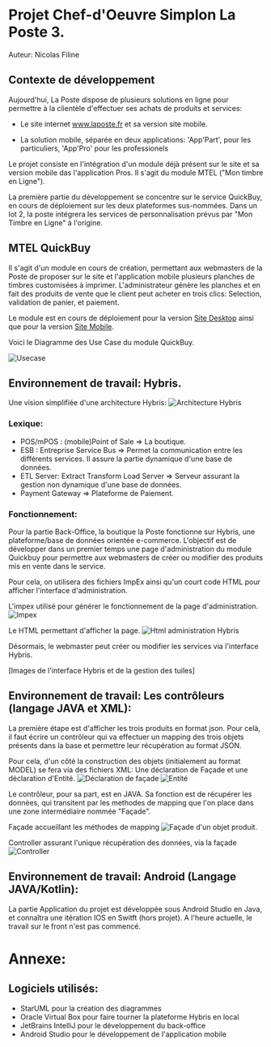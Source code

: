 # Projet Chef-d'Oeuvre Simplon La Poste 3.

Auteur: Nicolas Filine


## Contexte de développement

Aujourd'hui, La Poste dispose de plusieurs solutions en ligne pour permettre à la clientèle d'effectuer ses achats de produits et services:

- Le site internet www.laposte.fr et sa version site mobile.

- La solution mobile, séparée en deux applications: 'App'Part', pour les particuliers, 'App'Pro' pour les professionels

Le projet consiste en l'intégration d'un module déjà présent sur le site et sa version mobile das l'application Pros. Il s'agit du module MTEL ("Mon timbre en Ligne").

La première partie du développement se concentre sur le service QuickBuy, en cours de déploiement sur les deux plateformes sus-nommées. Dans un lot 2, la poste intégrera les services de personnalisation prévus par "Mon Timbre en Ligne" à l'origine.


## MTEL QuickBuy

Il s'agit d'un module en cours de création, permettant aux webmasters de la Poste de proposer sur le site et l'application mobile plusieurs planches de timbres customisées à imprimer. L'administrateur génère les planches et en fait des produits de vente que le client peut acheter en trois clics: Selection, validation de panier, et paiement.


Le module est en cours de déploiement pour la version [Site Desktop](https://laposteecom.invisionapp.com/share/PUP0CRC8MJV#/screens/340470242) ainsi que pour la version [Site Mobile](https://laposteecom.invisionapp.com/share/HMOF92GGD5E#/screens/337391095). 


Voici le Diagramme des Use Case du module QuickBuy.

![Usecase](https://github.com/Balbri/MtelPres/blob/master/img/QuickBuy_Use_Case.png)




## Environnement de travail: Hybris.

Une vision simplifiée d'une architecture Hybris:
![Architecture Hybris](https://github.com/Balbri/MtelPres/blob/master/img/Crossview-Hybris%20System%20Context.png)


### Lexique:

* POS/mPOS : (mobile)Point of Sale => La boutique.
* ESB : Entreprise Service Bus => Permet la communication entre les différents services. Il assure la partie dynamique d'une base de données.
* ETL Server: Extract Transform Load Server => Serveur assurant la gestion non dynamique d'une base de données.
* Payment Gateway => Plateforme de Paiement.

### Fonctionnement:

Pour la partie Back-Office, la boutique la Poste fonctionne sur Hybris, une plateforme/base de données orientée e-commerce. L'objectif est de développer dans un premier temps une page d'administration du module Quickbuy pour permettre aux webmasters de créer ou modifier des produits mis en vente dans le service.

Pour cela, on utilisera des fichiers ImpEx ainsi qu'un court code HTML pour afficher l'interface d'administration.

L'impex utilisé pour générer le fonctionnement de la page d'administration.
![Impex](https://github.com/Balbri/MtelPres/blob/master/img/Impex_admin_page.PNG)

Le HTML permettant d'afficher la page.
![Html administration Hybris](https://github.com/Balbri/MtelPres/blob/master/img/Html_hybris.PNG)

Désormais, le webmaster peut créer ou modifier les services via l'interface Hybris.

[Images de l'interface Hybris et de la gestion des tuiles]


## Environnement de travail: Les contrôleurs (langage JAVA et XML):

La première étape est d'afficher les trois produits en format json. Pour celà, il faut écrire un contrôleur qui va effectuer un mapping des trois objets présents dans la base et permettre leur récupération au format JSON.

Pour cela, d'un côté la construction des objets (initialement au format MODEL) se fera via des fichiers XML: Une déclaration de Façade et une déclaration d'Entité. 
![Déclaration de façade](https://github.com/Balbri/MtelPres/blob/master/img/TuileQuickBuyBean.PNG)
![Entité](https://github.com/Balbri/MtelPres/blob/master/img/eboutiquecommercewebservices-beans.PNG)

Le contrôleur, pour sa part, est en JAVA. Sa fonction est de récupérer les données, qui transitent par les methodes de mapping que l'on place dans une zone intermédiaire nommée "Façade".


Façade accueillant les méthodes de mapping
![Façade d'un objet produit](https://github.com/Balbri/MtelPres/blob/master/img/tuileQBCompFacade.PNG).

Controller assurant l'unique récupération des données, via la façade
![Controller](https://github.com/Balbri/MtelPres/blob/master/img/QbControllerJava.PNG)

## Environnement de travail: Android (Langage JAVA/Kotlin):

La partie Application du projet est développée sous Android Studio en Java, et connaîtra une itération IOS en Switft (hors projet). A l'heure actuelle, le travail sur le front n'est pas commencé.



# Annexe:

## Logiciels utilisés:

* StarUML pour la création des diagrammes
* Oracle Virtual Box pour faire tourner la plateforme Hybris en local
* JetBrains IntelliJ pour le développement du back-office
* Android Studio pour le développement de l'application mobile
